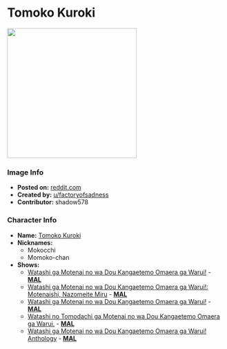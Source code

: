 # Tomoko Kuroki

<img src="https://raw.githubusercontent.com/shadow578/Project-Padoru/master/Padoru/watamote-tomoko-kuroki.png" height="300">

### Image Info
* **Posted on:**     [reddit.com](https://www.reddit.com/r/Padoru/comments/e9iquj/tomoko_kuroki_watamote/)
* **Created by:**    [u/factoryofsadness](https://github.com/shadow578/Project-Padoru/blob/master/table-of-contents/creators/ufactoryofsadness.md)
* **Contributor:**   shadow578

### Character Info
* **Name:**   [Tomoko Kuroki](https://myanimelist.net/character/50057)
* **Nicknames:**
  * Mokocchi
  * Momoko-chan
* **Shows:**
  * [Watashi ga Motenai no wa Dou Kangaetemo Omaera ga Warui!](https://github.com/shadow578/Project-Padoru/blob/master/table-of-contents/shows/WatashigaMotenainowaDouKangaetemoOmaeragaWarui.md) - [__MAL__](https://myanimelist.net/anime/16742/Watashi_ga_Motenai_no_wa_Dou_Kangaetemo_Omaera_ga_Warui)
  * [Watashi ga Motenai no wa Dou Kangaetemo Omaera ga Warui!: Motenaishi, Nazomeite Miru](https://github.com/shadow578/Project-Padoru/blob/master/table-of-contents/shows/WatashigaMotenainowaDouKangaetemoOmaeragaWaruiMotenaishiNazomeiteMiru.md) - [__MAL__](https://myanimelist.net/anime/20449/Watashi_ga_Motenai_no_wa_Dou_Kangaetemo_Omaera_ga_Warui__Motenaishi_Nazomeite_Miru)
  * [Watashi ga Motenai no wa Dou Kangaetemo Omaera ga Warui!](https://github.com/shadow578/Project-Padoru/blob/master/table-of-contents/shows/WatashigaMotenainowaDouKangaetemoOmaeragaWarui.md) - [__MAL__](https://myanimelist.net/manga/28533/Watashi_ga_Motenai_no_wa_Dou_Kangaetemo_Omaera_ga_Warui)
  * [Watashi no Tomodachi ga Motenai no wa Dou Kangaetemo Omaera ga Warui.](https://github.com/shadow578/Project-Padoru/blob/master/table-of-contents/shows/WatashinoTomodachigaMotenainowaDouKangaetemoOmaeragaWarui.md) - [__MAL__](https://myanimelist.net/manga/48661/Watashi_no_Tomodachi_ga_Motenai_no_wa_Dou_Kangaetemo_Omaera_ga_Warui)
  * [Watashi ga Motenai no wa Dou Kangaetemo Omaera ga Warui! Anthology](https://github.com/shadow578/Project-Padoru/blob/master/table-of-contents/shows/WatashigaMotenainowaDouKangaetemoOmaeragaWaruiAnthology.md) - [__MAL__](https://myanimelist.net/manga/61981/Watashi_ga_Motenai_no_wa_Dou_Kangaetemo_Omaera_ga_Warui_Anthology)


